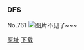 ### DFS
No.761
![图片不见了~~~](https://imgs.xkcd.com/comics/dfs.png)

[原址](https://xkcd.com//761) [下载](https://imgs.xkcd.com/comics/dfs.png)

